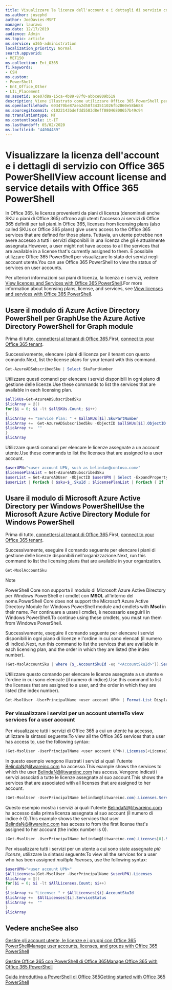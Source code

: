 ```yaml
---
title: Visualizzare la licenza dell'account e i dettagli di servizio con Office 365 PowerShell
ms.author: josephd
author: JoeDavies-MSFT
manager: laurawi
ms.date: 12/17/2019
audience: Admin
ms.topic: article
ms.service: o365-administration
localization_priority: Normal
search.appverid:
- MET150
ms.collection: Ent_O365
f1.keywords:
- CSH
ms.custom:
- PowerShell
- Ent_Office_Other
- LIL_Placement
ms.assetid: ace07d8a-15ca-4b89-87f0-abbce809b519
description: Viene illustrato come utilizzare Office 365 PowerShell per determinare i servizi di Office 365 assegnati agli utenti.
ms.openlocfilehash: 603470be87aea2d58f343511026fb2860e58b688
ms.sourcegitcommit: d1022143bdefdd5583d8eff08046808657b49c94
ms.translationtype: MT
ms.contentlocale: it-IT
ms.lasthandoff: 05/02/2020
ms.locfileid: "44004489"
---
```

# <a name="view-account-license-and-service-details-with-office-365-powershell"></a><span data-ttu-id="3dd0b-103">Visualizzare la licenza dell'account e i dettagli di servizio con Office 365 PowerShell</span><span class="sxs-lookup"><span data-stu-id="3dd0b-103">View account license and service details with Office 365 PowerShell</span></span>

<span data-ttu-id="3dd0b-104">In Office 365, le licenze provenienti da piani di licenza (denominati anche SKU o piani di Office 365) offrono agli utenti l'accesso ai servizi di Office 365 definiti per tali piani.</span><span class="sxs-lookup"><span data-stu-id="3dd0b-104">In Office 365, licenses from licensing plans (also called SKUs or Office 365 plans) give users access to the Office 365 services that are defined for those plans.</span></span> <span data-ttu-id="3dd0b-105">Tuttavia, un utente potrebbe non avere accesso a tutti i servizi disponibili in una licenza che gli è attualmente assegnata.</span><span class="sxs-lookup"><span data-stu-id="3dd0b-105">However, a user might not have access to all the services that are available in a license that's currently assigned to them.</span></span> <span data-ttu-id="3dd0b-106">È possibile utilizzare Office 365 PowerShell per visualizzare lo stato dei servizi negli account utente.</span><span class="sxs-lookup"><span data-stu-id="3dd0b-106">You can use Office 365 PowerShell to view the status of services on user accounts.</span></span> 

<span data-ttu-id="3dd0b-107">Per ulteriori informazioni sui piani di licenza, la licenza e i servizi, vedere [View licences and Services with Office 365 PowerShell](view-licenses-and-services-with-office-365-powershell.md).</span><span class="sxs-lookup"><span data-stu-id="3dd0b-107">For more information about licensing plans, license, and services, see [View licenses and services with Office 365 PowerShell](view-licenses-and-services-with-office-365-powershell.md).</span></span>

## <a name="use-the-azure-active-directory-powershell-for-graph-module"></a><span data-ttu-id="3dd0b-108">Usare il modulo di Azure Active Directory PowerShell per Graph</span><span class="sxs-lookup"><span data-stu-id="3dd0b-108">Use the Azure Active Directory PowerShell for Graph module</span></span>

<span data-ttu-id="3dd0b-109">Prima di tutto, [connettersi al tenant di Office 365](connect-to-office-365-powershell.md#connect-with-the-azure-active-directory-powershell-for-graph-module).</span><span class="sxs-lookup"><span data-stu-id="3dd0b-109">First, [connect to your Office 365 tenant](connect-to-office-365-powershell.md#connect-with-the-azure-active-directory-powershell-for-graph-module).</span></span>
  
<span data-ttu-id="3dd0b-110">Successivamente, elencare i piani di licenza per il tenant con questo comando.</span><span class="sxs-lookup"><span data-stu-id="3dd0b-110">Next, list the license plans for your tenant with this command.</span></span>

```powershell
Get-AzureADSubscribedSku | Select SkuPartNumber
```

<span data-ttu-id="3dd0b-111">Utilizzare questi comandi per elencare i servizi disponibili in ogni piano di gestione delle licenze.</span><span class="sxs-lookup"><span data-stu-id="3dd0b-111">Use these commands to list the services that are available in each licensing plan.</span></span>

```powershell
$allSKUs=Get-AzureADSubscribedSku
$licArray = @()
for($i = 0; $i -lt $allSKUs.Count; $i++)
{
$licArray += "Service Plan: " + $allSKUs[$i].SkuPartNumber
$licArray +=  Get-AzureADSubscribedSku -ObjectID $allSKUs[$i].ObjectID | Select -ExpandProperty ServicePlans
$licArray +=  ""
}
$licArray
```

<span data-ttu-id="3dd0b-112">Utilizzare questi comandi per elencare le licenze assegnate a un account utente.</span><span class="sxs-lookup"><span data-stu-id="3dd0b-112">Use these commands to list the licenses that are assigned to a user account.</span></span>

```powershell
$userUPN="<user account UPN, such as belindan@contoso.com>"
$licensePlanList = Get-AzureADSubscribedSku
$userList = Get-AzureADUser -ObjectID $userUPN | Select -ExpandProperty AssignedLicenses | Select SkuID 
$userList | ForEach { $sku=$_.SkuId ; $licensePlanList | ForEach { If ( $sku -eq $_.ObjectId.substring($_.ObjectId.length - 36, 36) ) { Write-Host $_.SkuPartNumber } } }
```

## <a name="use-the-microsoft-azure-active-directory-module-for-windows-powershell"></a><span data-ttu-id="3dd0b-113">Usare il modulo di Microsoft Azure Active Directory per Windows PowerShell</span><span class="sxs-lookup"><span data-stu-id="3dd0b-113">Use the Microsoft Azure Active Directory Module for Windows PowerShell</span></span>

<span data-ttu-id="3dd0b-114">Prima di tutto, [connettersi al tenant di Office 365](connect-to-office-365-powershell.md#connect-with-the-microsoft-azure-active-directory-module-for-windows-powershell).</span><span class="sxs-lookup"><span data-stu-id="3dd0b-114">First, [connect to your Office 365 tenant](connect-to-office-365-powershell.md#connect-with-the-microsoft-azure-active-directory-module-for-windows-powershell).</span></span>

<span data-ttu-id="3dd0b-115">Successivamente, eseguire il comando seguente per elencare i piani di gestione delle licenze disponibili nell'organizzazione.</span><span class="sxs-lookup"><span data-stu-id="3dd0b-115">Next, run this command to list the licensing plans that are available in your organization.</span></span> 

```powershell
Get-MsolAccountSku
```
>[!Note]
><span data-ttu-id="3dd0b-116">PowerShell Core non supporta il modulo di Microsoft Azure Active Directory per Windows PowerShell e i cmdlet con **MSOL** all'interno del nome.</span><span class="sxs-lookup"><span data-stu-id="3dd0b-116">PowerShell Core does not support the Microsoft Azure Active Directory Module for Windows PowerShell module and cmdlets with **Msol** in their name.</span></span> <span data-ttu-id="3dd0b-117">Per continuare a usare i cmdlet, è necessario eseguirli in Windows PowerShell.</span><span class="sxs-lookup"><span data-stu-id="3dd0b-117">To continue using these cmdlets, you must run them from Windows PowerShell.</span></span>
>

<span data-ttu-id="3dd0b-118">Successivamente, eseguire il comando seguente per elencare i servizi disponibili in ogni piano di licenze e l'ordine in cui sono elencati (il numero di indice).</span><span class="sxs-lookup"><span data-stu-id="3dd0b-118">Next, run this command to list the services that are available in each licensing plan, and the order in which they are listed (the index number).</span></span>

```powershell
(Get-MsolAccountSku | where {$_.AccountSkuId -eq "<AccountSkuId>"}).ServiceStatus
```
  
<span data-ttu-id="3dd0b-119">Utilizzare questo comando per elencare le licenze assegnate a un utente e l'ordine in cui sono elencate (il numero di indice).</span><span class="sxs-lookup"><span data-stu-id="3dd0b-119">Use this command to list the licenses that are assigned to a user, and the order in which they are listed (the index number).</span></span>

```powershell
Get-MsolUser -UserPrincipalName <user account UPN> | Format-List DisplayName,Licenses
```

### <a name="to-view-services-for-a-user-account"></a><span data-ttu-id="3dd0b-120">Per visualizzare i servizi per un account utente</span><span class="sxs-lookup"><span data-stu-id="3dd0b-120">To view services for a user account</span></span>

<span data-ttu-id="3dd0b-121">Per visualizzare tutti i servizi di Office 365 a cui un utente ha accesso, utilizzare la sintassi seguente:</span><span class="sxs-lookup"><span data-stu-id="3dd0b-121">To view all the Office 365 services that a user has access to, use the following syntax:</span></span>
  
```powershell
(Get-MsolUser -UserPrincipalName <user account UPN>).Licenses[<LicenseIndexNumber>].ServiceStatus
```

<span data-ttu-id="3dd0b-122">In questo esempio vengono illustrati i servizi ai quali l'utente BelindaN@litwareinc.com ha accesso.</span><span class="sxs-lookup"><span data-stu-id="3dd0b-122">This example shows the services to which the user BelindaN@litwareinc.com has access.</span></span> <span data-ttu-id="3dd0b-123">Vengono indicati i servizi associati a tutte le licenze assegnate al suo account.</span><span class="sxs-lookup"><span data-stu-id="3dd0b-123">This shows the services that are associated with all licenses that are assigned to her account.</span></span>
  
```powershell
(Get-MsolUser -UserPrincipalName belindan@litwareinc.com).Licenses.ServiceStatus
```

<span data-ttu-id="3dd0b-124">Questo esempio mostra i servizi ai quali l'utente BelindaN@litwareinc.com ha accesso dalla prima licenza assegnata al suo account (il numero di indice è 0).</span><span class="sxs-lookup"><span data-stu-id="3dd0b-124">This example shows the services that user BelindaN@litwareinc.com has access to from the first license that's assigned to her account (the index number is 0).</span></span>
  
```powershell
(Get-MsolUser -UserPrincipalName belindan@litwareinc.com).Licenses[0].ServiceStatus
```

<span data-ttu-id="3dd0b-125">Per visualizzare tutti i servizi per un utente a cui sono state assegnate *più licenze*, utilizzare la sintassi seguente:</span><span class="sxs-lookup"><span data-stu-id="3dd0b-125">To view all the services for a user who has been assigned *multiple licenses*, use the following syntax:</span></span>

```powershell
$userUPN="<user account UPN>"
$AllLicenses=(Get-MsolUser -UserPrincipalName $userUPN).Licenses
$licArray = @()
for($i = 0; $i -lt $AllLicenses.Count; $i++)
{
$licArray += "License: " + $AllLicenses[$i].AccountSkuId
$licArray +=  $AllLicenses[$i].ServiceStatus
$licArray +=  ""
}
$licArray
```
 
## <a name="see-also"></a><span data-ttu-id="3dd0b-126">Vedere anche</span><span class="sxs-lookup"><span data-stu-id="3dd0b-126">See also</span></span>

[<span data-ttu-id="3dd0b-127">Gestire gli account utente, le licenze e i gruppi con Office 365 PowerShell</span><span class="sxs-lookup"><span data-stu-id="3dd0b-127">Manage user accounts, licenses, and groups with Office 365 PowerShell</span></span>](manage-user-accounts-and-licenses-with-office-365-powershell.md)
  
[<span data-ttu-id="3dd0b-128">Gestire Office 365 con PowerShell di Office 365</span><span class="sxs-lookup"><span data-stu-id="3dd0b-128">Manage Office 365 with Office 365 PowerShell</span></span>](manage-office-365-with-office-365-powershell.md)
  
[<span data-ttu-id="3dd0b-129">Guida introduttiva a PowerShell di Office 365</span><span class="sxs-lookup"><span data-stu-id="3dd0b-129">Getting started with Office 365 PowerShell</span></span>](getting-started-with-office-365-powershell.md)
